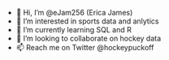 - 👋 Hi, I’m @eJam256 (Erica James)
- 👀 I’m interested in sports data and anlytics
- 🌱 I’m currently learning SQL and R
- 💞️ I’m looking to collaborate on hockey data
- 📫 Reach me on Twitter @hockeypuckoff

<!---
eJam256/eJam256 is a ✨ special ✨ repository because its `README.md` (this file) appears on your GitHub profile.
You can click the Preview link to take a look at your changes.
--->
